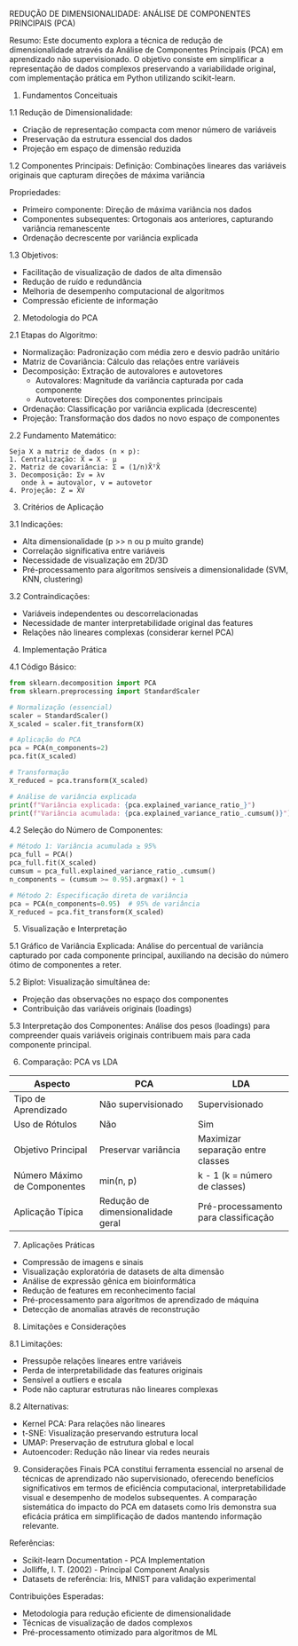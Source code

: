 REDUÇÃO DE DIMENSIONALIDADE: ANÁLISE DE COMPONENTES PRINCIPAIS (PCA)

Resumo:
Este documento explora a técnica de redução de dimensionalidade através da Análise de Componentes Principais (PCA) em aprendizado não supervisionado. O objetivo consiste em simplificar a representação de dados complexos preservando a variabilidade original, com implementação prática em Python utilizando scikit-learn.

1. Fundamentos Conceituais

1.1 Redução de Dimensionalidade:
- Criação de representação compacta com menor número de variáveis
- Preservação da estrutura essencial dos dados
- Projeção em espaço de dimensão reduzida

1.2 Componentes Principais:
Definição: Combinações lineares das variáveis originais que capturam direções de máxima variância

Propriedades:
- Primeiro componente: Direção de máxima variância nos dados
- Componentes subsequentes: Ortogonais aos anteriores, capturando variância remanescente
- Ordenação decrescente por variância explicada

1.3 Objetivos:
- Facilitação de visualização de dados de alta dimensão
- Redução de ruído e redundância
- Melhoria de desempenho computacional de algoritmos
- Compressão eficiente de informação

2. Metodologia do PCA

2.1 Etapas do Algoritmo:
- Normalização: Padronização com média zero e desvio padrão unitário
- Matriz de Covariância: Cálculo das relações entre variáveis
- Decomposição: Extração de autovalores e autovetores
  * Autovalores: Magnitude da variância capturada por cada componente
  * Autovetores: Direções dos componentes principais
- Ordenação: Classificação por variância explicada (decrescente)
- Projeção: Transformação dos dados no novo espaço de componentes

2.2 Fundamento Matemático:
```
Seja X a matriz de dados (n × p):
1. Centralização: X̃ = X - μ
2. Matriz de covariância: Σ = (1/n)X̃ᵀX̃
3. Decomposição: Σv = λv
   onde λ = autovalor, v = autovetor
4. Projeção: Z = X̃V
```

3. Critérios de Aplicação

3.1 Indicações:
- Alta dimensionalidade (p >> n ou p muito grande)
- Correlação significativa entre variáveis
- Necessidade de visualização em 2D/3D
- Pré-processamento para algoritmos sensíveis a dimensionalidade (SVM, KNN, clustering)

3.2 Contraindicações:
- Variáveis independentes ou descorrelacionadas
- Necessidade de manter interpretabilidade original das features
- Relações não lineares complexas (considerar kernel PCA)

4. Implementação Prática

4.1 Código Básico:
```python
from sklearn.decomposition import PCA
from sklearn.preprocessing import StandardScaler

# Normalização (essencial)
scaler = StandardScaler()
X_scaled = scaler.fit_transform(X)

# Aplicação do PCA
pca = PCA(n_components=2)
pca.fit(X_scaled)

# Transformação
X_reduced = pca.transform(X_scaled)

# Análise de variância explicada
print(f"Variância explicada: {pca.explained_variance_ratio_}")
print(f"Variância acumulada: {pca.explained_variance_ratio_.cumsum()}")
```

4.2 Seleção do Número de Componentes:
```python
# Método 1: Variância acumulada ≥ 95%
pca_full = PCA()
pca_full.fit(X_scaled)
cumsum = pca_full.explained_variance_ratio_.cumsum()
n_components = (cumsum >= 0.95).argmax() + 1

# Método 2: Especificação direta de variância
pca = PCA(n_components=0.95)  # 95% de variância
X_reduced = pca.fit_transform(X_scaled)
```

5. Visualização e Interpretação

5.1 Gráfico de Variância Explicada:
Análise do percentual de variância capturado por cada componente principal, auxiliando na decisão do número ótimo de componentes a reter.

5.2 Biplot:
Visualização simultânea de:
- Projeção das observações no espaço dos componentes
- Contribuição das variáveis originais (loadings)

5.3 Interpretação dos Componentes:
Análise dos pesos (loadings) para compreender quais variáveis originais contribuem mais para cada componente principal.

6. Comparação: PCA vs LDA

| Aspecto | PCA | LDA |
|---------|-----|-----|
| Tipo de Aprendizado | Não supervisionado | Supervisionado |
| Uso de Rótulos | Não | Sim |
| Objetivo Principal | Preservar variância | Maximizar separação entre classes |
| Número Máximo de Componentes | min(n, p) | k - 1 (k = número de classes) |
| Aplicação Típica | Redução de dimensionalidade geral | Pré-processamento para classificação |

7. Aplicações Práticas
- Compressão de imagens e sinais
- Visualização exploratória de datasets de alta dimensão
- Análise de expressão gênica em bioinformática
- Redução de features em reconhecimento facial
- Pré-processamento para algoritmos de aprendizado de máquina
- Detecção de anomalias através de reconstrução

8. Limitações e Considerações

8.1 Limitações:
- Pressupõe relações lineares entre variáveis
- Perda de interpretabilidade das features originais
- Sensível a outliers e escala
- Pode não capturar estruturas não lineares complexas

8.2 Alternativas:
- Kernel PCA: Para relações não lineares
- t-SNE: Visualização preservando estrutura local
- UMAP: Preservação de estrutura global e local
- Autoencoder: Redução não linear via redes neurais

9. Considerações Finais
PCA constitui ferramenta essencial no arsenal de técnicas de aprendizado não supervisionado, oferecendo benefícios significativos em termos de eficiência computacional, interpretabilidade visual e desempenho de modelos subsequentes. A comparação sistemática do impacto do PCA em datasets como Iris demonstra sua eficácia prática em simplificação de dados mantendo informação relevante.

Referências:
- Scikit-learn Documentation - PCA Implementation
- Jolliffe, I. T. (2002) - Principal Component Analysis
- Datasets de referência: Iris, MNIST para validação experimental

Contribuições Esperadas:
- Metodologia para redução eficiente de dimensionalidade
- Técnicas de visualização de dados complexos
- Pré-processamento otimizado para algoritmos de ML